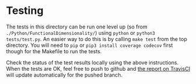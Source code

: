 # Testing
The tests in this directory can be run one level up (so from ```./Python/FunctionalDimensionality/```) using ```python``` or ```python3 tests/test.py```. An easier way to do this is by calling ```make test``` from the top directory. You will need to ```pip``` or ```pip3 install coverage codecov``` first though for the Makefile to run the tests.

Check the status of the test results locally using the above instructions. When the tests are OK, feel free to push to github and [the report on TravisCI](https://travis-ci.org/lovelabUCL/dimensionality) will update automatically for the pushed branch.

